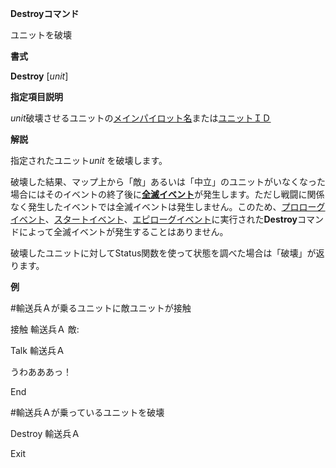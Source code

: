 **Destroyコマンド**

ユニットを破壊

**書式**

**Destroy** [*unit*]

**指定項目説明**

*unit*破壊させるユニットの[メインパイロット名](メインパイロット名)または[ユニットＩＤ](ユニットＩＤ)

**解説**

指定されたユニット*unit* を破壊します。

破壊した結果、マップ上から「敵」あるいは「中立」のユニットがいなくなった場合にはそのイベントの終了後に[**全滅イベント**](全滅イベント)が発生します。ただし戦闘に関係なく発生したイベントでは全滅イベントは発生しません。このため、[プロローグイベント](プロローグイベント)、[スタートイベント](スタートイベント)、[エピローグイベント](エピローグイベント)に実行された**Destroy**コマンドによって全滅イベントが発生することはありません。

破壊したユニットに対してStatus関数を使って状態を調べた場合は「破壊」が返ります。

**例**

#輸送兵Ａが乗るユニットに敵ユニットが接触

接触 輸送兵Ａ 敵:

Talk 輸送兵Ａ

うわあああっ！

End

#輸送兵Ａが乗っているユニットを破壊

Destroy 輸送兵Ａ

Exit
